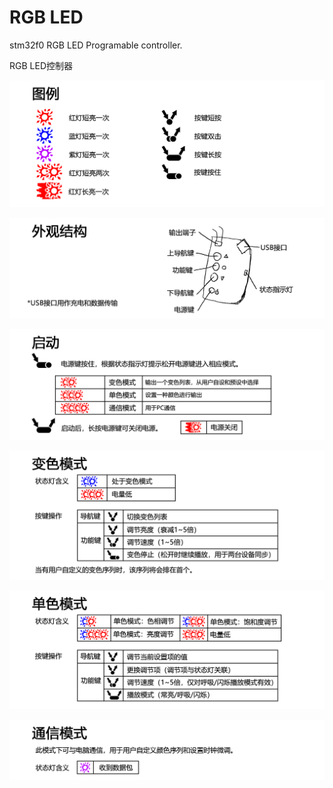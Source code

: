 # RGB LED
 stm32f0 RGB LED Programable controller.

RGB LED控制器


![image](https://github.com/AnalogDragon/RGB-LED/blob/master/image/1.png)

![image](https://github.com/AnalogDragon/RGB-LED/blob/master/image/2.png)

![image](https://github.com/AnalogDragon/RGB-LED/blob/master/image/3.png)

![image](https://github.com/AnalogDragon/RGB-LED/blob/master/image/4.png)

![image](https://github.com/AnalogDragon/RGB-LED/blob/master/image/5.png)

![image](https://github.com/AnalogDragon/RGB-LED/blob/master/image/6.png)




